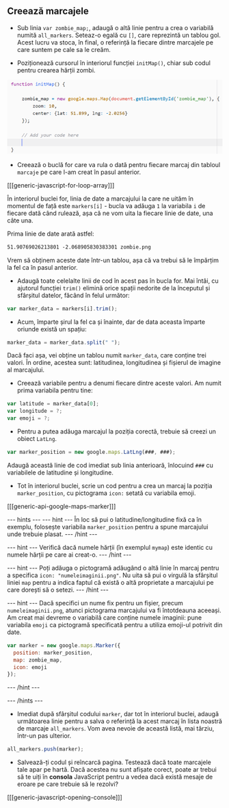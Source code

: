 ## Creează marcajele

+ Sub linia `var zombie_map;`, adaugă o altă linie pentru a crea o variabilă numită `all_markers`. Seteaz-o egală cu `[]`, care reprezintă un tablou gol. Acest lucru va stoca, în final, o referință la fiecare dintre marcajele pe care suntem pe cale sa le creăm.

+ Poziționează cursorul în interiorul funcției `initMap()`, chiar sub codul pentru crearea hărții zombi.

![Adaugă codul marcajului aici](images/add-marker-code.png)

+ Creează o buclă for care va rula o dată pentru fiecare marcaj din tabloul `marcaje` pe care l-am creat în pasul anterior.

[[[generic-javascript-for-loop-array]]]

În interiorul buclei for, linia de date a marcajului la care ne uităm în momentul de față este `markers[i]` - bucla va adăuga `1` la variabila `i` de fiecare dată când rulează, așa că ne vom uita la fiecare linie de date, una câte una.

Prima linie de date arată astfel:

```html
51.90769026213801 -2.068905830383301 zombie.png
```

Vrem să obținem aceste date într-un tablou, așa că va trebui să le împărțim la fel ca în pasul anterior.

+ Adaugă toate celelalte linii de cod în acest pas în bucla for. Mai întâi, cu ajutorul funcției `trim()` elimină orice spații nedorite de la începutul și sfârșitul datelor, făcând în felul următor:

```JavaScript
var marker_data = markers[i].trim();
```

+ Acum, împarte șirul la fel ca și înainte, dar de data aceasta împarte oriunde există un spațiu:

```JavaScript
marker_data = marker_data.split(" ");
```

Dacă faci așa, vei obține un tablou numit `marker_data`, care conține trei valori. În ordine, acestea sunt: latitudinea, longitudinea și fișierul de imagine al marcajului.

+ Creează variabile pentru a denumi fiecare dintre aceste valori. Am numit prima variabila pentru tine:

```JavaScript
var latitude = marker_data[0];
var longitude = ?;
var emoji = ?;
```

+ Pentru a putea adăuga marcajul la poziția corectă, trebuie să creezi un obiect `LatLng`.

```JavaScript
var marker_position = new google.maps.LatLng(###, ###);
```

Adaugă această linie de cod imediat sub linia anterioară, înlocuind `###` cu variabilele de latitudine și longitudine.

+ Tot în interiorul buclei, scrie un cod pentru a crea un marcaj la poziția `marker_position`, cu pictograma `icon:` setată cu variabila emoji.

[[[generic-api-google-maps-marker]]]

\--- hints \--- \--- hint \--- În loc să pui o latitudine/longitudine fixă ca în exemplu, folosește variabila `marker_position` pentru a spune marcajului unde trebuie plasat. \--- /hint \---

\--- hint \--- Verifică dacă numele hărții (în exemplul `mymap`) este identic cu numele hărții pe care ai creat-o. \--- /hint \---

\--- hint \--- Poți adăuga o pictogramă adăugând o altă linie în marcaj pentru a specifica `icon: "numeleimaginii.png"`. Nu uita să pui o virgulă la sfârșitul liniei `map` pentru a indica faptul că există o altă proprietate a marcajului pe care dorești să o setezi. \--- /hint \---

\--- hint \--- Dacă specifici un nume fix pentru un fișier, precum `numeleimaginii.png`, atunci pictograma marcajului va fi întotdeauna aceeași. Am creat mai devreme o variabilă care conține numele imaginii: pune variabila `emoji` ca pictogramă specificată pentru a utiliza emoji-ul potrivit din date.

```JavaScript
var marker = new google.maps.Marker({
  position: marker_position,
  map: zombie_map,
  icon: emoji
});
```

\--- /hint \---

\--- /hints \---

+ Imediat după sfârșitul codului `marker`, dar tot în interiorul buclei, adaugă următoarea linie pentru a salva o referință la acest marcaj în lista noastră de marcaje `all_markers`. Vom avea nevoie de această listă, mai târziu, într-un pas ulterior.

```JavaScript
all_markers.push(marker);
```

+ Salvează-ți codul și reîncarcă pagina. Testează dacă toate marcajele tale apar pe hartă. Dacă acestea nu sunt afișate corect, poate ar trebui să te uiți în **consola** JavaScript pentru a vedea dacă există mesaje de eroare pe care trebuie să le rezolvi?

[[[generic-javascript-opening-console]]]